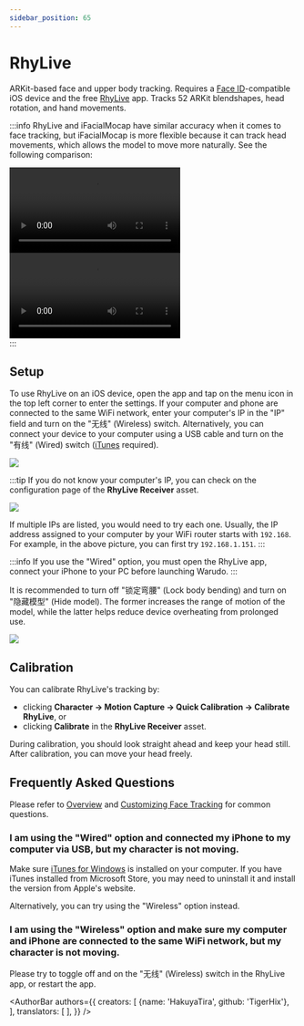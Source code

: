 ```yaml
---
sidebar_position: 65
---
```


# RhyLive

ARKit-based face and upper body tracking. Requires a [Face ID](https://support.apple.com/en-us/HT208109)-compatible iOS device and the free [RhyLive](https://apps.apple.com/us/app/rhylive/) app. Tracks 52 ARKit blendshapes, head rotation, and hand movements.

:::info
RhyLive and iFacialMocap have similar accuracy when it comes to face tracking, but iFacialMocap is more flexible because it can track head movements, which allows the model to move more naturally. See the following comparison:

<div className="video-box"><video controls src="/doc-img/zh-rhylive-video-1.mp4" />
<p>RhyLive</p>
</div>

<div className="video-box"><video controls src="/doc-img/zh-rhylive-video-2.mp4" />
<p>iFacialMocap</p>
</div>
:::

## Setup

To use RhyLive on an iOS device, open the app and tap on the menu icon in the top left corner to enter the settings. If your computer and phone are connected to the same WiFi network, enter your computer's IP in the "IP" field and turn on the "无线" (Wireless) switch. Alternatively, you can connect your device to your computer using a USB cable and turn on the "有线" (Wired) switch ([iTunes](https://www.apple.com/itunes/) required).

![](/doc-img/zh-rhylive-1.webp)

:::tip
If you do not know your computer's IP, you can check on the configuration page of the **RhyLive Receiver** asset.

![](/doc-img/en-ifacialmocap-1.png)

If multiple IPs are listed, you would need to try each one. Usually, the IP address assigned to your computer by your WiFi router starts with `192.168`. For example, in the above picture, you can first try `192.168.1.151`.
:::

:::info
If you use the "Wired" option, you must open the RhyLive app, connect your iPhone to your PC before launching Warudo.
:::

It is recommended to turn off "锁定弯腰" (Lock body bending) and turn on "隐藏模型" (Hide model). The former increases the range of motion of the model, while the latter helps reduce device overheating from prolonged use.

![](/doc-img/zh-rhylive-3.webp)

## Calibration

You can calibrate RhyLive's tracking by:
* clicking **Character → Motion Capture → Quick Calibration → Calibrate RhyLive**, or
* clicking **Calibrate** in the **RhyLive Receiver** asset.

During calibration, you should look straight ahead and keep your head still. After calibration, you can move your head freely.

## Frequently Asked Questions

Please refer to [Overview](overview#FAQ) and [Customizing Face Tracking](face-tracking#FAQ) for common questions.

### I am using the "Wired" option and connected my iPhone to my computer via USB, but my character is not moving.

Make sure [iTunes for Windows](https://support.apple.com/en-us/HT210384) is installed on your computer. If you have iTunes installed from Microsoft Store, you may need to uninstall it and install the version from Apple's website.

Alternatively, you can try using the "Wireless" option instead.

### I am using the "Wireless" option and make sure my computer and iPhone are connected to the same WiFi network, but my character is not moving.

Please try to toggle off and on the "无线" (Wireless) switch in the RhyLive app, or restart the app.

<AuthorBar authors={{
  creators: [
    {name: 'HakuyaTira', github: 'TigerHix'},
  ],
  translators: [
  ],
}} />
